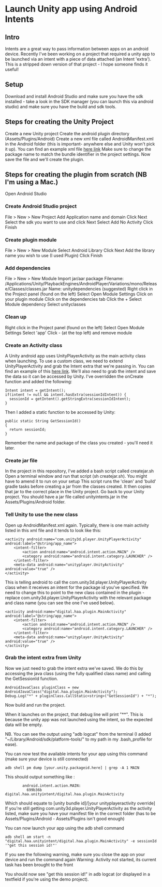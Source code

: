 # Launch Unity app using Android Intents

## Intro
Intents are a great way to pass information between apps on an android device. Recently I've been working on a project that required a unity app to be launched via an intent with a piece of data attached (an Intent 'extra'). This is a stripped down version of that project - I hope someone finds it useful!

## Setup
Download and install Android Studio and make sure you have the sdk installed - take a look in the SDK manager (you can launch this via android studio) and make sure you have the build and sdk tools.

## Steps for creating the Unity Project
Create a new Unity project
Create the android plugin directory (Assets/Plugins/Android)
Create a new xml file called AndroidManifest.xml in the Android folder (this is important- anywhere else and Unity won't pick it up). You can find an example xml file [here link](https://github.com/hopeandanchor/android-unity-intents/blob/master/UnityProject/Intents/Assets/Plugins/Android/AndroidManifest.xml)
Make sure to change the package name to match the bundle identifier in the project settings.
Now save the file and we'll create the plugin.

## Steps for creating the plugin from scratch (NB I'm using a Mac.)
Open Android Studio

### Create Android Studio project
File > New > New Project
Add Application name and domain
Click Next
Select the sdk you want to use and click Next
Select Add No Activity
Click Finish

### Create plugin module
File > New > New Module
Select Android Library
Click Next
Add the library name you wish to use (I used Plugin)
Click Finish

### Add dependencies
File > New > New Module
Import jar/aar package
  Filename: /Applications/Unity/PlaybackEngines/AndroidPlayer/Variations/mono/Release/Classes/classes.jar
  Name: unitydependencies (suggested)
Right click in the Project panel (found on the left)
Select Open Module Settings
Click on your plugin module
Click on the dependencies tab
Click the + 
Select Module dependency
Select unityclasses

### Clean up
Right click in the Project panel (found on the left)
Select Open Module Settings
Select 'app'
Click - (at the top left) and remove module

### Create an Activity class
A Unity android app uses UnityPlayerActivity as the main activity class when launching. To use a custom class, we need to extend UnityPlayerActivity and grab the Intent extra that we're passing in. You can find an example of this [here link](https://github.com/hopeandanchor/android-unity-intents/blob/master/AndroidPlugin/UnityPlugins/plugin/src/main/java/digital/haa/plugin/MainActivity.java).
We'll also need to grab the intent and save the data so it can be accessed by Unity. I've overridden the onCreate function and added the following:
```
Intent intent = getIntent();
if(intent != null && intent.hasExtra(sessionIdIntent)) {
  sessionId = getIntent().getStringExtra(sessionIdIntent);
}
```
Then I added a static function to be accessed by Unity:

```
public static String GetSessionId()
{
  return sessionId;
}
```

Remember the name and package of the class you created - you'll need it later.

### Create jar file
In the project in this repository, I've added a bash script called createjar.sh
Open a terminal window and run that script (sh createjar.sh). You might have to amend it to run on your setup
This script runs the 'clean' and 'build' gradle tasks before creating a jar from the classes created. It then copies that jar to the correct place in the Unity project.
Go back to your Unity project. You should have a jar file called unityintents.jar in the Assets/Plugins/Android folder. 

### Tell Unity to use the new class
Open up AndroidManifest.xml again. Typically, there is one main activity listed in this xml file and it tends to look like this:

```
<activity android:name="com.unity3d.player.UnityPlayerActivity" android:label="@string/app_name">
    <intent-filter>
        <action android:name="android.intent.action.MAIN" />
        <category android:name="android.intent.category.LAUNCHER" />
    </intent-filter>
    <meta-data android:name="unityplayer.UnityActivity" android:value="true" />
</activity>
```

This is telling android to call the com.unity3d.player.UnityPlayerActivity class when it receives an intent for the package id you've specified. We need to change this to point to the new class contained in the plugin - replace com.unity3d.player.UnityPlayerActivity with the relevant package and class name (you can see the one I've used below).

```
<activity android:name="digital.haa.plugin.MainActivity" android:label="@string/app_name">
    <intent-filter>
        <action android:name="android.intent.action.MAIN" />
        <category android:name="android.intent.category.LAUNCHER" />
    </intent-filter>
    <meta-data android:name="unityplayer.UnityActivity" android:value="true" />
</activity>
```


### Grab the intent extra from Unity

Now we just need to grab the intent extra we've saved. We do this by accessing the java class (using the fully qualified class name) and calling the GetSessionId function.

```
AndroidJavaClass pluginClass = new AndroidJavaClass("digital.haa.plugin.MainActivity");
Debug.Log("*" + pluginClass.CallStatic<string>("GetSessionId") + "*");
```

Now build and run the project.

When it launches on the project, that debug line will print "**". This is because the unity app was not launched using the intent, so the expected data will be empty.

NB. You can see the output using "adb logcat" from the terminal (I added "~/Library/Android/sdk/platform-tools/" to my path in my .bash_profile for ease).

You can now test the available intents for your app using this command (make sure your device is still connected)
```
adb shell pm dump [your.unity.packageid.here] | grep -A 1 MAIN
```

This should output something like :
```
        android.intent.action.MAIN:
          699b36b digital.haa.unityintent/digital.haa.plugin.MainActivity
```

Which should equate to [unity bundle id]/[your unityplayeractivity override]
If you're still getting com.unity3d.player.UnityPlayerActivity as the activity listed, make sure you have your manifest file in the correct folder (has to be Assets/Plugins/Android - Assets/Plugins isn't good enough)

You can now launch your app using the adb shell command

```
adb shell am start -n "digital.haa.unityintent/digital.haa.plugin.MainActivity" -e sessionId '"get this session id!"'
```

If you see the following warning, make sure you close the app on your device and run the command again
Warning: Activity not started, its current task has been brought to the front

You should now see "get this session id!" in adb logcat (or displayed in a textfield if you're using the demo project).



